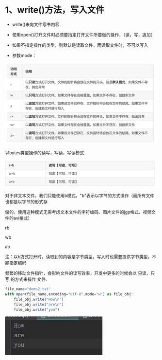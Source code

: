 # **1、write()方法，写入文件**

- write()来向文件写书内容

- 使用open()打开文件时必须要指定打开文件所要做的操作，（读，写，追加）

- 如果不指定操作的类型，则默认是读取文件，而读取文件时，不可以写入

- 参数mode：

![](images/WEBRESOURCE848003167c0ebf3d5a471fc2b4359f76截图.png)

以bytes类型操作的读写，写读，写读模式

![](images/WEBRESOURCE1b956af6daec1c7767350407c0a0462e截图.png)

对于非文本文件，我们只能使用b模式，"b"表示以字节的方式操作（而所有文件也都是以字节的形式存


储的，使用这种模式无需考虑文本文件的字符编码、图片文件的jgp格式、视频文件的avi格式）


rb


wb


ab


注：以b方式打开时，读取到的内容是字节类型，写入时也需要提供字节类型，不能指定编码


频繁的移动文件指针，会影响文件的读写效率，开发中更多的时候会以 只读、只写 的方式来操作
文件.

```javascript
file_name="demo2.txt"
with open(file_name,encoding="utf-8",mode="w") as file_obj:
    file_obj.write("How\n")
    file_obj.write("are\n")
    file_obj.write("you")
```

![](images/WEBRESOURCE3da17c1f91cd6eaa992180547e2afd04截图.png)